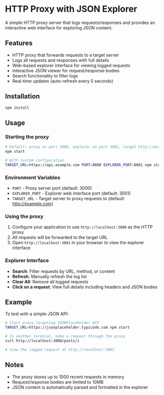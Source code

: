 # HTTP Proxy with JSON Explorer

A simple HTTP proxy server that logs requests/responses and provides an interactive web interface for exploring JSON content.

## Features

- HTTP proxy that forwards requests to a target server
- Logs all requests and responses with full details
- Web-based explorer interface for viewing logged requests
- Interactive JSON viewer for request/response bodies
- Search functionality to filter logs
- Real-time updates (auto-refresh every 5 seconds)

## Installation

```bash
npm install
```

## Usage

### Starting the proxy

```bash
# Default: proxy on port 3000, explorer on port 3001, target http://example.com
npm start

# With custom configuration
TARGET_URL=https://api.example.com PORT=8080 EXPLORER_PORT=8081 npm start
```

### Environment Variables

- `PORT` - Proxy server port (default: 3000)
- `EXPLORER_PORT` - Explorer web interface port (default: 3001)
- `TARGET_URL` - Target server to proxy requests to (default: http://example.com)

### Using the proxy

1. Configure your application to use `http://localhost:3000` as the HTTP proxy
2. All requests will be forwarded to the target URL
3. Open `http://localhost:3001` in your browser to view the explorer interface

### Explorer Interface

- **Search**: Filter requests by URL, method, or content
- **Refresh**: Manually refresh the log list
- **Clear All**: Remove all logged requests
- **Click on a request**: View full details including headers and JSON bodies

## Example

To test with a simple JSON API:

```bash
# Start proxy targeting JSONPlaceholder API
TARGET_URL=https://jsonplaceholder.typicode.com npm start

# In another terminal, make a request through the proxy
curl http://localhost:3000/posts/1

# View the logged request at http://localhost:3001
```

## Notes

- The proxy stores up to 1000 recent requests in memory
- Request/response bodies are limited to 10MB
- JSON content is automatically parsed and formatted in the explorer